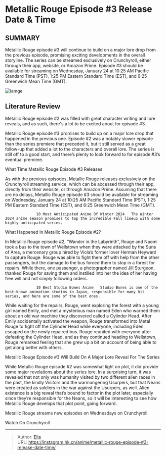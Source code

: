 # Metallic Rouge Episode #3 Release Date &amp; Time


## SUMMARY 



  Metallic Rouge episode #3 will continue to build on a major lore drop from the previous episode, promising exciting developments in the overall storyline.   The series can be streamed exclusively on Crunchyroll, either through their app, website, or Amazon Prime.   Episode #3 should be available for streaming on Wednesday, January 24 at 10:25 AM Pacific Standard Time (PST), 1:25 PM Eastern Standard Time (EST), and 6:25 Greenwich Mean Time (GMT).  

![iamge](https://static1.srcdn.com/wordpress/wp-content/uploads/2024/01/metallic-rouge-opening-rouge-redstar.jpg)

## Literature Review

Metallic Rouge episode #2 was filled with great character writing and lore reveals, and as such, there&#39;s a lot to be excited about for episode #3.




Metallic Rouge episode #3 promises to build up on a major lore drop that happened in the previous one. Episode #2 was a notably slower episode than the series premiere that preceded it, but it still served as a great follow-up that added a lot to the characters and overall lore. The series is still off to a good start, and there’s plenty to look forward to for episode #3’s eventual premiere.





 What Time Metallic Rouge Episode #3 Releases 
          

As with the previous episodes, Metallic Rouge releases exclusively on the Crunchyroll streaming service, which can be accessed through their app, directly from their website, or through Amazon Prime. Assuming that there are no delays, Metallic Rouge episode #3 should be available for streaming on Wednesday, January 24 at 10:25 AM Pacific Standard Time (PST), 1:25 PM Eastern Standard Time (EST), and 6:25 Greenwich Mean Time (GMT).

                  10 Most Anticipated Anime Of Winter 2024   The Winter 2024 anime season promises to top the incredible Fall lineup with some highly anticipated series.   



 What Happened In Metallic Rouge Episode #2? 
          




In Metallic Rouge episode #2, “Wander in the Labyrinth”, Rouge and Naomi took a bus to the town of Wellstown when they were attacked by the Suns of Ares, a mercenary group hired by Viola’s former lover Herman Heyward to capture Rouge. Rouge was able to fight them off with help from the other passengers, but the damage to the bus forced them to stop in a forest for repairs. While there, one passenger, a photographer named Jill Sturgeon, thanked Rouge for saving them and instilled into her the idea of her having free will and not simply following orders.

                  10 Best Studio Bones Anime   Studio Bones is one of the best-known animation studios in Japan, responsible for many hit series, and here are some of the best ones.   

While waiting for the repairs, Rouge, went exploring the forest with a young girl named Emily, and met a mysterious man named Eden who warned them about an old war machine they discovered called a Cylinder Head. After Emily accidentally activated the weapon, Rouge transformed into Metal Rouge to fight off the Cylinder Head while everyone, including Eden, escaped on the newly repaired bus. Rouge reunited with everyone after defeating the Cylinder Head, and as they continued heading to Wellstown, Rouge remarked feeling that she grew up a bit on account of being able to get along better with others.






 Metallic Rouge Episode #3 Will Build On A Major Lore Reveal For The Series 
          

While Metallic Rouge episode #2 was somewhat light on plot, it did provide some major revelations about the series lore. In a surprising turn, it was revealed that not only was humanity visited by two different alien races in the past, the kindly Visitors and the warmongering Usurpers, but that Neans were created as soldiers in the war against the Usurpers, as well. Alien existence is a big reveal that’s bound to factor in the plot later, especially since they’re responsible for the Neans, so it will be interesting to see how Metallic Rouge develops that plot point, going forward.

Metallic Rouge streams new episodes on Wednesdays on Crunchyroll.

Watch On Crunchyroll



---

> Author: [Ella](https://instagram.hk.cn/)  
> URL: https://instagram.hk.cn/anime/metallic-rouge-episode-#3-release-date-time/  

